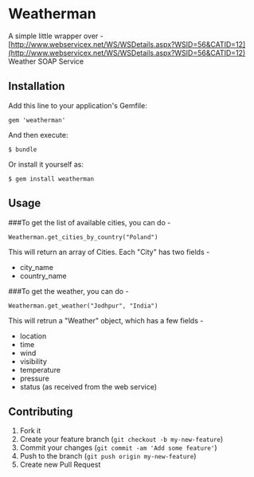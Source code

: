 # Weatherman

A simple little wrapper over - [http://www.webservicex.net/WS/WSDetails.aspx?WSID=56&CATID=12](http://www.webservicex.net/WS/WSDetails.aspx?WSID=56&CATID=12) Weather SOAP Service

## Installation

Add this line to your application's Gemfile:

    gem 'weatherman'

And then execute:

    $ bundle

Or install it yourself as:

    $ gem install weatherman

## Usage

###To get the list of available cities, you can do -
    
    Weatherman.get_cities_by_country("Poland")

This will return an array of Cities. Each "City" has two fields -

- city_name 
- country_name


###To get the weather, you can do -

    Weatherman.get_weather("Jodhpur", "India")

This will retrun a "Weather" object, which has a few fields -

- location
- time
- wind 
- visibility
- temperature 
- pressure 
- status (as received from the web service)

## Contributing

1. Fork it
2. Create your feature branch (`git checkout -b my-new-feature`)
3. Commit your changes (`git commit -am 'Add some feature'`)
4. Push to the branch (`git push origin my-new-feature`)
5. Create new Pull Request
